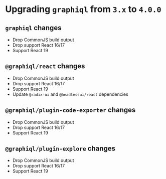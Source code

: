 # Upgrading `graphiql` from `3.x` to `4.0.0`

## `graphiql` changes

- Drop CommonJS build output
- Drop support React 16/17
- Support React 19

## `@graphiql/react` changes

- Drop CommonJS build output
- Drop support React 16/17
- Support React 19
- Update `@radix-ui` and `@headlessui/react` dependencies

## `@graphiql/plugin-code-exporter` changes

- Drop CommonJS build output
- Drop support React 16/17
- Support React 19

## `@graphiql/plugin-explore` changes

- Drop CommonJS build output
- Drop support React 16/17
- Support React 19
